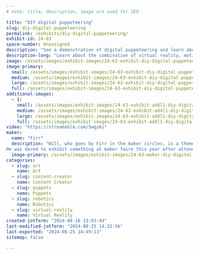 ```yaml
---
# note: title, description, image are used for SEO

title: "DIY digital puppeteering"
slug: diy-digital-puppeteering
permalink: /exhibits/diy-digital-puppeteering/
exhibit-id: 24-63
space-number: Unassigned
description: "See a demonstration of digital puppeteering and learn about the craft."
description-long: "Learn about the combination of virtual reality, motion capture, and puppeteering to make a virtual avatar and see how its performed.  "
image: /assets/images/exhibit-images/24-63-exhibit-diy-digital-puppeteering-2024-08-16-03-20-52-large.jpg
image-primary: 
  small: /assets/images/exhibit-images/24-63-exhibit-diy-digital-puppeteering-2024-08-16-03-20-52-small.jpg
  medium: /assets/images/exhibit-images/24-63-exhibit-diy-digital-puppeteering-2024-08-16-03-20-52-medium.jpg
  large: /assets/images/exhibit-images/24-63-exhibit-diy-digital-puppeteering-2024-08-16-03-20-52-large.jpg
  full: /assets/images/exhibit-images/24-63-exhibit-diy-digital-puppeteering-2024-08-16-03-20-52-full.jpg
additional-images: 
  - 1:
    small: /assets/images/exhibit-images/24-63-exhibit-addl1-diy-digital-puppeteering-image-2024-08-16-130027365-small.png
    medium: /assets/images/exhibit-images/24-63-exhibit-addl1-diy-digital-puppeteering-image-2024-08-16-130027365-medium.png
    large: /assets/images/exhibit-images/24-63-exhibit-addl1-diy-digital-puppeteering-image-2024-08-16-130027365-large.png
    full: /assets/images/exhibit-images/24-63-exhibit-addl1-diy-digital-puppeteering-image-2024-08-16-130027365-full.png
video: "https://streamable.com/5wgy6z"
maker: 
  name: "Firr"
  description: "Will, who goes by Firr in the maker circles, is a theme park attraction designer and maker who specializes in virtual reality shenanigans and weird projection mapping nonsense.  
He was dared to exhibit something at maker faire this year after attending for years, and somehow convinces some of his friends in the industry, other educators, and some enthusiasts to help him show off some cool stuff."
  image-primary: /assets/images/exhibit-images/24-63-maker-diy-digital-puppeteering-people-me-medium.png
categories: 
  - slug: art
    name: Art
  - slug: content-creator
    name: Content Creator
  - slug: puppets
    name: Puppets
  - slug: robotics
    name: Robotics
  - slug: virtual-reality
    name: Virtual Reality
created-jotform: "2024-08-16 13:03:44"
last-modified-jotform: "2024-08-25 14:32:56"
last-exported: "2024-08-25 14:49:13"
sitemap: false

---
```

